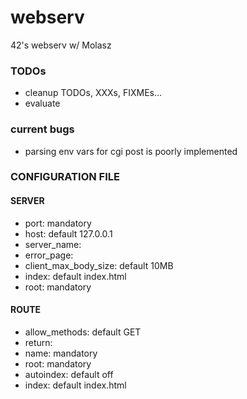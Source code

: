 # webserv
42's webserv w/ Molasz

### TODOs

* cleanup TODOs, XXXs, FIXMEs...
* evaluate

### current bugs

* parsing env vars for cgi post is poorly implemented

### CONFIGURATION FILE

#### SERVER
* port: mandatory
* host: default 127.0.0.1
* server\_name:
* error\_page:
* client\_max\_body\_size: default 10MB
* index: default index.html
* root: mandatory

#### ROUTE
* allow\_methods: default GET
* return:
* name: mandatory
* root: mandatory
* autoindex: default off
* index: default index.html
